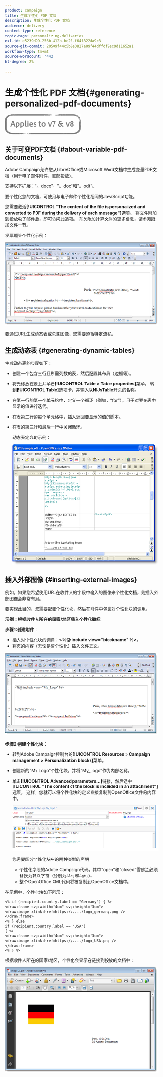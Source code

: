 ```yaml
---
product: campaign
title: 生成个性化 PDF 文档
description: 生成个性化 PDF 文档
audience: delivery
content-type: reference
topic-tags: personalizing-deliveries
exl-id: e5239d99-256b-412b-be20-f64f822da9c3
source-git-commit: 20509f44c5b8e0827a09f44dffdf2ec9d11652a1
workflow-type: tm+mt
source-wordcount: '442'
ht-degree: 2%

---
```


# 生成个性化 PDF 文档{#generating-personalized-pdf-documents}

![](../../assets/common.svg)

## 关于可变PDF文档 {#about-variable-pdf-documents}

Adobe Campaign允许您从LibreOffice或Microsoft Word文档中生成变量PDF文档（用于电子邮件附件、直邮投放）。

支持以下扩展：&quot;。docx&quot;、&quot;。doc&quot;和&quot;。odt&quot;。

要个性化您的文档，可使用与电子邮件个性化相同的JavaScript功能。

您需要激活&#x200B;**[!UICONTROL "The content of the file is personalized and converted to PDF during the delivery of each message"]**&#x200B;选项。 将文件附加到投放电子邮件后，即可访问此选项。 有关附加计算文件的更多信息，请参阅[附加文件](attaching-files.md)一节。

发票题头个性化示例：

![](assets/s_ncs_pdf_simple.png)

要通过URL生成动态表或包含图像，您需要遵循特定流程。

## 生成动态表 {#generating-dynamic-tables}

生成动态表的步骤如下：

* 创建一个包含三行且所需列数的表，然后配置其布局（边框等）。
* 将光标放在表上并单击&#x200B;**[!UICONTROL Table > Table properties]**&#x200B;菜单。 转到&#x200B;**[!UICONTROL Table]**&#x200B;选项卡，并输入以&#x200B;**NlJsTable**&#x200B;开头的名称。
* 在第一行的第一个单元格中，定义一个循环（例如，“for”），用于对要在表中显示的值进行迭代。
* 在表第二行的每个单元格中，插入返回要显示的值的脚本。
* 在表的第三行和最后一行中关闭循环。

   动态表定义的示例：

   ![](assets/s_ncs_pdf_table.png)

## 插入外部图像 {#inserting-external-images}

例如，如果您希望使用URL在收件人的字段中输入的图像来个性化文档，则插入外部图像会非常有用。

要实现此目的，您需要配置个性化块，然后在附件中包含对个性化块的调用。

**示例：根据收件人所在的国家/地区插入个性化徽标**

**步骤1:创建附件：**

* 插入对个性化块的调用：**&lt;%@ include view=&quot;blockname&quot; %>**。
* 将您的内容（无论是否个性化）插入文件正文。

![](assets/s_ncs_open_office_blocdeperso.png)

**步骤2:创建个性化块：**

* 转到Adobe Campaign控制台的&#x200B;**[!UICONTROL Resources > Campaign management > Personalization blocks]**&#x200B;菜单。
* 创建新的“My Logo”个性化块，并将“My_Logo”作为内部名称。
* 单击&#x200B;**[!UICONTROL Advanced parameters...]**&#x200B;链接，然后选中&#x200B;**[!UICONTROL "The content of the block is included in an attachment"]**&#x200B;选项。 这样，您就可以将个性化块的定义直接复制到OpenOffice文件的内容中。

   ![](assets/s_ncs_pdf_bloc_option.png)

   您需要区分个性化块中的两种类型的声明：

   * 个性化字段的Adobe Campaign代码，其中“open”和“closed”雪佛兰必须替换为转义字符（分别为`&lt;`和`&gt;`）。
   * 整个OpenOffice XML代码将被复制到OpenOffice文档中。

在示例中，个性化块如下所示：

```
<% if (recipient.country.label == "Germany") { %>
<draw:frame svg:width="4cm" svg:height="3cm">
<draw:image xlink:href=https://..../logo_germany.png />
</draw:frame>
<% } else
if (recipient.country.label == "USA")
{ %>
<draw:frame svg:width="4cm" svg:height="3cm">
<draw:image xlink:href=https://..../logo_USA.png />
</draw:frame>
<% } %>
```

根据收件人所在的国家/地区，个性化会显示在链接到投放的文档中：

![](assets/s_ncs_pdf_result.png)
